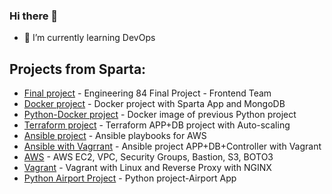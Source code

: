 ### Hi there 👋
- 🌱 I’m currently learning DevOps


## Projects from Sparta:
- [Final project](https://github.com/Ula666/eng84_final_frontend) - Engineering 84 Final Project - Frontend Team  
- [Docker project](https://github.com/Ula666/Docker2) - Docker project with Sparta App and MongoDB  
- [Python-Docker project](https://github.com/Ula666/Python_Docker) - Docker image of previous Python project  
- [Terraform project](https://github.com/Ula666/Terraform) - Terraform APP+DB project with Auto-scaling  
- [Ansible project](https://github.com/Ula666/AnsibleAWS) - Ansible playbooks for AWS  
- [Ansible with Vagrrant](https://github.com/Ula666/AnsibleIAC) - Ansible project  APP+DB+Controller with Vagrant  
- [AWS](https://github.com/Ula666/AWS) - AWS EC2, VPC, Security Groups, Bastion, S3, BOTO3  
- [Vagrant](https://github.com/Ula666/eng84_dev_env) - Vagrant with Linux and Reverse Proxy with NGINX  
- [Python Airport Project](https://github.com/Ula666/eng84-airport-project) - Python project-Airport App  



<!--
**Ula666/Ula666** is a ✨ _special_ ✨ repository because its `README.md` (this file) appears on your GitHub profile.

Here are some ideas to get you started:

- 🔭 I’m currently working on ...
- 🌱 I’m currently learning ...
- 👯 I’m looking to collaborate on ...
- 🤔 I’m looking for help with ...
- 💬 Ask me about ...
- 📫 How to reach me: ...
- 😄 Pronouns: ...
- ⚡ Fun fact: ...


-->
